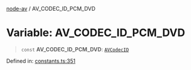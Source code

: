 [node-av](../globals.md) / AV\_CODEC\_ID\_PCM\_DVD

# Variable: AV\_CODEC\_ID\_PCM\_DVD

> `const` **AV\_CODEC\_ID\_PCM\_DVD**: [`AVCodecID`](../type-aliases/AVCodecID.md)

Defined in: [constants.ts:351](https://github.com/seydx/av/blob/f8631fc881b394300b1479f511d55cf1c370a87f/src/constants/constants.ts#L351)
